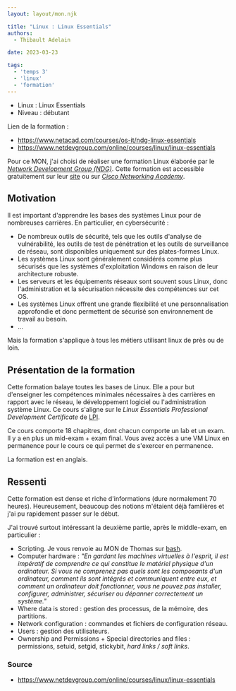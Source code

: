 ```yaml
---
layout: layout/mon.njk

title: "Linux : Linux Essentials"
authors:
  - Thibault Adelain

date: 2023-03-23

tags:
  - 'temps 3'
  - 'linux' 
  - 'formation'
---
```


<!-- début résumé -->
- Linux : Linux Essentials
- Niveau : débutant
<!-- fin résumé -->

Lien de la formation :

- <https://www.netacad.com/courses/os-it/ndg-linux-essentials>
- <https://www.netdevgroup.com/online/courses/linux/linux-essentials>

Pour ce MON, j'ai choisi de réaliser une formation Linux élaborée par le [*Network Development Group (NDG)*](https://www.netdevgroup.com/). Cette formation est accessible gratuitement sur leur [site](https://www.netdevgroup.com/online/courses/linux/linux-essentials) ou sur [*Cisco Networking Academy*](https://www.netacad.com/courses/os-it/ndg-linux-essentials).

## Motivation

Il est important d'apprendre les bases des systèmes Linux pour de nombreuses carrières. En particulier, en cybersécurité :

- De nombreux outils de sécurité, tels que les outils d'analyse de vulnérabilité, les outils de test de pénétration et les outils de surveillance de réseau, sont disponibles uniquement sur des plates-formes Linux.
- Les systèmes Linux sont généralement considérés comme plus sécurisés que les systèmes d'exploitation Windows en raison de leur architecture robuste.
- Les serveurs et les équipements réseaux sont souvent sous Linux, donc l'administration et la sécurisation nécessite des compétences sur cet OS.
- Les systèmes Linux offrent une grande flexibilité et une personnalisation approfondie et donc permettent de sécurisé son environnement de travail au besoin.
- ...

Mais la formation s'applique à tous les métiers utilisant linux de près ou de loin.

## Présentation de la formation

Cette formation balaye toutes les bases de Linux. Elle a pour but d'enseigner les compétences minimales nécessaires à des carrières en rapport avec le réseau, le développement logiciel ou l'administration système Linux. Ce cours s'aligne sur le *Linux Essentials Professional Development Certificate* de [LPI](https://www.lpi.org/our-certifications/linux-essentials-overview).

Ce cours comporte 18 chapitres, dont chacun comporte un lab et un exam. Il y a en plus un mid-exam + exam final. Vous avez accès a une VM Linux en permanence pour le cours ce qui permet de s'exercer en permanence.

La formation est en anglais.

## Ressenti

Cette formation est dense et riche d'informations (dure normalement 70 heures). Heureusement, beaucoup des notions m'étaient déjà familières et j'ai pu rapidement passer sur le début.

J'ai trouvé surtout intéressant la deuxième partie, après le middle-exam, en particulier :

- Scripting. Je vous renvoie au MON de Thomas sur [bash](https://francoisbrucker.github.io/do-it/mon/TP/mons/bash/).
- Computer hardware : *"En gardant les machines virtuelles à l'esprit, il est impératif de comprendre ce qui constitue le matériel physique d'un ordinateur. Si vous ne comprenez pas quels sont les composants d'un ordinateur, comment ils sont intégrés et communiquent entre eux, et comment un ordinateur doit fonctionner, vous ne pouvez pas installer, configurer, administrer, sécuriser ou dépanner correctement un système."*
- Where data is stored : gestion des processus, de la mémoire, des partitions.
- Network configuration : commandes et fichiers de configuration réseau.
- Users : gestion des utilisateurs.
- Ownership and Permissions + Special directories and files : permissions, setuid, setgid, stickybit, *hard links / soft links*.

### Source

- <https://www.netdevgroup.com/online/courses/linux/linux-essentials>
